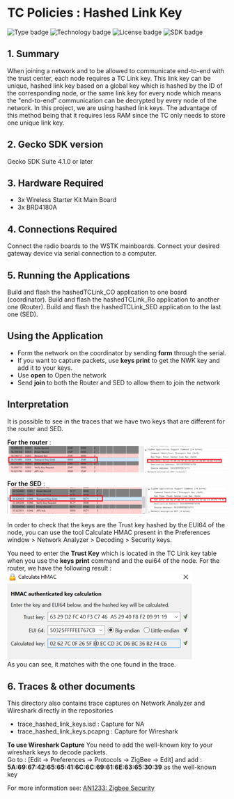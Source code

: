 # TC Policies : Hashed Link Key
![Type badge](https://img.shields.io/badge/Type-Virtual%20application-green)
![Technology badge](https://img.shields.io/badge/Technology-Zigbee-green)
![License badge](https://img.shields.io/badge/License-Zlib-green)
![SDK badge](https://img.shields.io/badge/SDK-v4.1.0-green)

## 1. Summary
When joining a network and to be allowed to communicate end-to-end with the trust center, each node requires a TC Link key. This link key can be unique, hashed link key based on a global key which is hashed by the ID of the corresponding node, or the same link key for every node which means the "end-to-end" communication can be decrypted by every node of the network. In this project, we are using hashed link keys. The advantage of this method being that it requires less RAM since the TC only needs to store one unique link key.

## 2. Gecko SDK version
Gecko SDK Suite 4.1.0 or later
## 3. Hardware Required
* 3x Wireless Starter Kit Main Board 
* 3x BRD4180A
## 4. Connections Required
Connect the radio boards to the WSTK mainboards. Connect your desired gateway device via serial connection to a computer. 

## 5. Running the Applications
Build and flash the hashedTCLink_CO application to one board (coordinator).
Build and flash the hashedTCLink_Ro application to another one (Router).
Build and flash the hashedTCLink_SED application to the last one (SED).

## Using the Application
* Form the network on the coordinator by sending **form** through the serial.
* If you want to capture packets, use **keys print** to get the NWK key and add it to your keys.
* Use **open** to Open the network
* Send **join** to both the Router and SED to allow them to join the network

## Interpretation
It is possible to see in the traces that we have two keys that are different for the router and SED. 

**For the router** :
![alt text](doc/RouterLinkKeyPacket.PNG "Router Transport Link Key")

**For the SED** : 
![alt text](doc/SedLinkKeyPacket.PNG "SED Transport Link Key")

In order to check that the keys are the Trust key hashed by the EUI64 of the node, you can use the tool Calculate HMAC present in the Preferences window > Network Analyzer > Decoding > Security keys. 

You need to enter the **Trust Key** which is located in the TC Link key table when you use the **keys print** command and the eui64 of the node.
For the router, we have the following result :\
![alt text](doc/HMAC_Check_Router.PNG "HMAC Check for Router")\
As you can see, it matches with the one found in the trace. 

## 6. Traces & other documents
This directory also contains trace captures on Network Analyzer and Wireshark directly in the repositories
* trace_hashed_link_keys.isd : Capture for NA
* trace_hashed_link_keys.pcapng : Capture for Wireshark   

**To use Wireshark Capture**
You need to add the well-known key to your wireshark keys to decode packets.\
Go to : [Edit -> Preferences -> Protocols -> ZigBee -> Edit] and add :
**5A:69:67:42:65:65:41:6C:6C:69:61:6E:63:65:30:39** as the well-known key

For more information see: [AN1233: Zigbee Security](https://www.silabs.com/documents/public/application-notes/an1233-zigbee-security.pdf)
